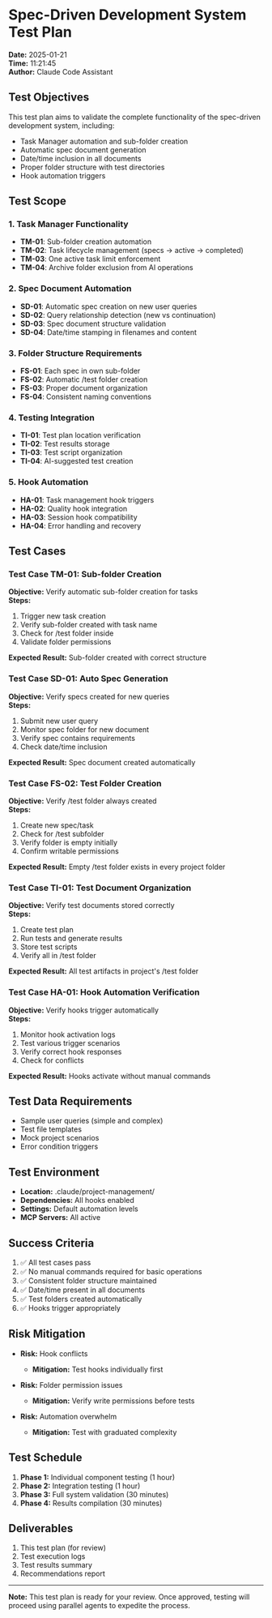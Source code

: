 # Spec-Driven Development System Test Plan
**Date:** 2025-01-21  
**Time:** 11:21:45  
**Author:** Claude Code Assistant  

## Test Objectives

This test plan aims to validate the complete functionality of the spec-driven development system, including:
- Task Manager automation and sub-folder creation
- Automatic spec document generation
- Date/time inclusion in all documents
- Proper folder structure with test directories
- Hook automation triggers

## Test Scope

### 1. Task Manager Functionality
- **TM-01**: Sub-folder creation automation
- **TM-02**: Task lifecycle management (specs → active → completed)
- **TM-03**: One active task limit enforcement
- **TM-04**: Archive folder exclusion from AI operations

### 2. Spec Document Automation
- **SD-01**: Automatic spec creation on new user queries
- **SD-02**: Query relationship detection (new vs continuation)
- **SD-03**: Spec document structure validation
- **SD-04**: Date/time stamping in filenames and content

### 3. Folder Structure Requirements
- **FS-01**: Each spec in own sub-folder
- **FS-02**: Automatic /test folder creation
- **FS-03**: Proper document organization
- **FS-04**: Consistent naming conventions

### 4. Testing Integration
- **TI-01**: Test plan location verification
- **TI-02**: Test results storage
- **TI-03**: Test script organization
- **TI-04**: AI-suggested test creation

### 5. Hook Automation
- **HA-01**: Task management hook triggers
- **HA-02**: Quality hook integration
- **HA-03**: Session hook compatibility
- **HA-04**: Error handling and recovery

## Test Cases

### Test Case TM-01: Sub-folder Creation
**Objective:** Verify automatic sub-folder creation for tasks  
**Steps:**
1. Trigger new task creation
2. Verify sub-folder created with task name
3. Check for /test folder inside
4. Validate folder permissions

**Expected Result:** Sub-folder created with correct structure

### Test Case SD-01: Auto Spec Generation
**Objective:** Verify specs created for new queries  
**Steps:**
1. Submit new user query
2. Monitor spec folder for new document
3. Verify spec contains requirements
4. Check date/time inclusion

**Expected Result:** Spec document created automatically

### Test Case FS-02: Test Folder Creation
**Objective:** Verify /test folder always created  
**Steps:**
1. Create new spec/task
2. Check for /test subfolder
3. Verify folder is empty initially
4. Confirm writable permissions

**Expected Result:** Empty /test folder exists in every project folder

### Test Case TI-01: Test Document Organization
**Objective:** Verify test documents stored correctly  
**Steps:**
1. Create test plan
2. Run tests and generate results
3. Store test scripts
4. Verify all in /test folder

**Expected Result:** All test artifacts in project's /test folder

### Test Case HA-01: Hook Automation Verification
**Objective:** Verify hooks trigger automatically  
**Steps:**
1. Monitor hook activation logs
2. Test various trigger scenarios
3. Verify correct hook responses
4. Check for conflicts

**Expected Result:** Hooks activate without manual commands

## Test Data Requirements

- Sample user queries (simple and complex)
- Test file templates
- Mock project scenarios
- Error condition triggers

## Test Environment

- **Location:** .claude/project-management/
- **Dependencies:** All hooks enabled
- **Settings:** Default automation levels
- **MCP Servers:** All active

## Success Criteria

1. ✅ All test cases pass
2. ✅ No manual commands required for basic operations
3. ✅ Consistent folder structure maintained
4. ✅ Date/time present in all documents
5. ✅ Test folders created automatically
6. ✅ Hooks trigger appropriately

## Risk Mitigation

- **Risk:** Hook conflicts
  - **Mitigation:** Test hooks individually first
  
- **Risk:** Folder permission issues
  - **Mitigation:** Verify write permissions before tests
  
- **Risk:** Automation overwhelm
  - **Mitigation:** Test with graduated complexity

## Test Schedule

1. **Phase 1:** Individual component testing (1 hour)
2. **Phase 2:** Integration testing (1 hour)
3. **Phase 3:** Full system validation (30 minutes)
4. **Phase 4:** Results compilation (30 minutes)

## Deliverables

1. This test plan (for review)
2. Test execution logs
3. Test results summary
4. Recommendations report

---

**Note:** This test plan is ready for your review. Once approved, testing will proceed using parallel agents to expedite the process.